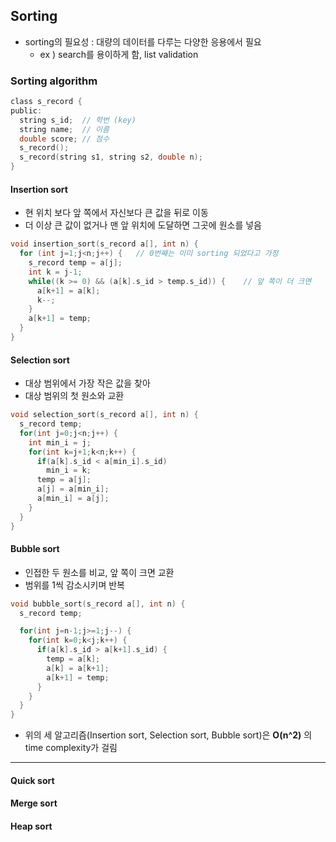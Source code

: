 ## Sorting

- sorting의 필요성 : 대량의 데이터를 다루는 다양한 응용에서 필요
  * ex ) search를 용이하게 함, list validation

### Sorting algorithm
```c
class s_record {
public:
  string s_id;  // 학번 (key)
  string name;  // 이름
  double score; // 점수
  s_record();
  s_record(string s1, string s2, double n);
}
```
#### Insertion sort
- 현 위치 보다 앞 쪽에서 자신보다 큰 값을 뒤로 이동
- 더 이상 큰 값이 없거나 맨 앞 위치에 도달하면 그곳에 원소를 넣음
```c
void insertion_sort(s_record a[], int n) {
  for (int j=1;j<n;j++) {   // 0번째는 이미 sorting 되었다고 가정
    s_record temp = a[j];
    int k = j-1;
    while((k >= 0) && (a[k].s_id > temp.s_id)) {    // 앞 쪽이 더 크면
      a[k+1] = a[k];
      k--;
    }
    a[k+1] = temp;
  }
}
```

#### Selection sort
- 대상 범위에서 가장 작은 값을 찾아
- 대상 범위의 첫 원소와 교환
```c
void selection_sort(s_record a[], int n) {
  s_record temp;
  for(int j=0;j<n;j++) {
    int min_i = j;
    for(int k=j+1;k<n;k++) {
      if(a[k].s_id < a[min_i].s_id)
        min_i = k;
      temp = a[j];
      a[j] = a[min_i];
      a[min_i] = a[j];
    }
  }
}
```

#### Bubble sort
- 인접한 두 원소를 비교, 앞 쪽이 크면 교환
- 범위를 1씩 감소시키며 반복
```c
void bubble_sort(s_record a[], int n) {
  s_record temp;

  for(int j=n-1;j>=1;j--) {
    for(int k=0;k<j;k++) {
      if(a[k].s_id > a[k+1].s_id) {
        temp = a[k];
        a[k] = a[k+1];
        a[k+1] = temp;
      }
    }
  }
}
```
- 위의 세 알고리즘(Insertion sort, Selection sort, Bubble sort)은 **O(n^2)** 의 time complexity가 걸림 
---
#### Quick sort

#### Merge sort

#### Heap sort
